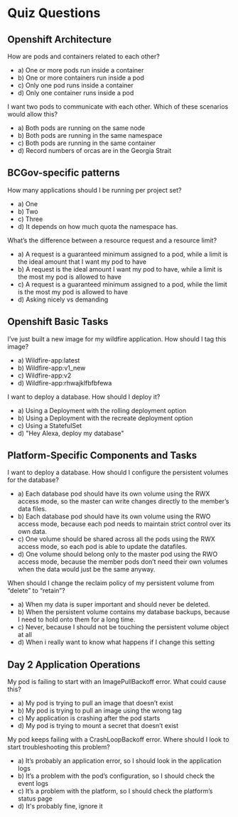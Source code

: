 # Quiz Questions 

## Openshift Architecture

How are pods and containers related to each other?
- a) One or more pods run inside a container
- b) One or more containers run inside a pod
- c) Only one pod runs inside a container
- d) Only one container runs inside a pod

I want two pods to communicate with each other. Which of these scenarios would allow this?
- a) Both pods are running on the same node
- b) Both pods are running in the same namespace
- c) Both pods are running in the same container
- d) Record numbers of orcas are in the Georgia Strait

## BCGov-specific patterns

How many applications should I be running per project set?
- a) One
- b) Two
- c) Three
- d) It depends on how much quota the namespace has.

What’s the difference between a resource request and a resource limit?
- a) A request is a guaranteed minimum assigned to a pod, while a limit is the ideal amount that I want my pod to have
- b) A request is the ideal amount I want my pod to have, while a limit is the most my pod is allowed to have
- c) A request is a guaranteed minimum assigned to a pod, while the limit is the most my pod is allowed to have
- d) Asking nicely vs demanding

## Openshift Basic Tasks

I’ve just built a new image for my wildfire application. How should I tag this image?
- a) Wildfire-app:latest
- b) Wildfire-app:v1_new
- c) Wildfire-app:v2
- d) Wildfire-app:rhwajklfbfbfewa

I want to deploy a database. How should I deploy it?
- a) Using a Deployment with the rolling deployment option
- b) Using a Deployment with the recreate deployment option
- c) Using a StatefulSet
- d) "Hey Alexa, deploy my database"

## Platform-Specific Components and Tasks

I want to deploy a database. How should I configure the persistent volumes for the database?
- a) Each database pod should have its own volume using the RWX access mode, so the master can write changes directly to the member’s data files.
- b) Each database pod should have its own volume using the RWO access mode, because each pod needs to maintain strict control over its own data.
- c) One volume should be shared across all the pods using the RWX access mode, so each pod is able to update the datafiles.
- d) One volume should belong only to the master pod using the RWO access mode, because the member pods don’t need their own volumes when the data would just be the same anyway.

When should I change the reclaim policy of my persistent volume from “delete” to “retain”?
- a) When my data is super important and should never be deleted.
- b) When the persistent volume contains my database backups, because I need to hold onto them for a long time.
- c) Never, because I should not be touching the persistent volume object at all
- d) When i really want to know what happens if I change this setting

## Day 2 Application Operations

My pod is failing to start with an ImagePullBackoff error. What could cause this?
- a) My pod is trying to pull an image that doesn’t exist
- b) My pod is trying to pull an image using the wrong tag
- c) My application is crashing after the pod starts
- d) My pod is trying to mount a secret that doesn’t exist

My pod keeps failing with a CrashLoopBackoff error. Where should I look to start troubleshooting this problem?
- a) It’s probably an application error, so I should look in the application logs
- b) It’s a problem with the pod’s configuration, so I should check the event logs
- c) It’s a problem with the platform, so I should check the platform’s status page
- d) It's probably fine, ignore it
